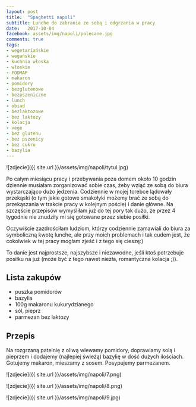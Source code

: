 ```yaml
---
layout: post
title:  "Spaghetti napoli"
subtitle: Lunche do zabrania ze sobą i odgrzania w pracy
date:   2017-10-04
facebook: assets/img/napoli/polecane.jpg
comments: true
tags:
- wegetariańskie
- wegańskie
- kuchnia włoska
- włoskie
- FODMAP
- makaron
- pomidory
- bezglutenowe
- bezpszeniczne
- lunch
- obiad
- bezlaktozowe
- bez laktozy
- kolacja
- vege
- bez glutenu
- bez pszenicy
- bez cukru
- bazylia
---
```


![zdjecie]({{ site.url }}/assets/img/napoli/tytul.jpg)

Po całym miesiącu pracy i przebywania poza domem około 10 godzin dziennie musiałam zorganizować sobie czas, żeby wziąć ze sobą do biura wystarczająco dużo jedzenia. Codziennie w mojej torebce lądowały przekąski (o tym jakie gotowe smakołyki możemy brać ze sobą do przekąszania w trakcie pracy w kolejnym poście) i danie główne. Na szczęście przepisów wymyśliłam już do tej pory tak dużo, że przez 4 tygodnie nie znudziły mi się gotowane przez siebie posiłki.

Oczywiście zazdrościłam ludziom, którzy codziennie zamawiali do biura za symboliczną kwotę lunche, ale przy moich problemach i tak cudem jest, że cokolwiek w tej pracy mogłam zjeść i z tego się cieszę:) 

To danie jest najprostsze, najszybsze i niezawodne, jeśli ktoś potrzebuje posiłku na już (może być z tego nawet niezła, romantyczna kolacja ;)).

## Lista zakupów

* puszka pomidorów
* bazylia
* 100g makaronu kukurydzianego
* sól, pieprz
* parmezan bez laktozy

## Przepis

Na rozgrzaną patelnię z oliwą wlewamy pomidory, doprawiamy solą i pieprzem i dodajemy (najlepiej świeżą) bazylię w dość dużych ilościach. Gotujemy makaron, mieszamy z sosem. Posypujemy parmezanem.

![zdjecie]({{ site.url }}/assets/img/napoli/7.png)

![zdjecie]({{ site.url }}/assets/img/napoli/8.png)

![zdjecie]({{ site.url }}/assets/img/napoli/9.jpg)

